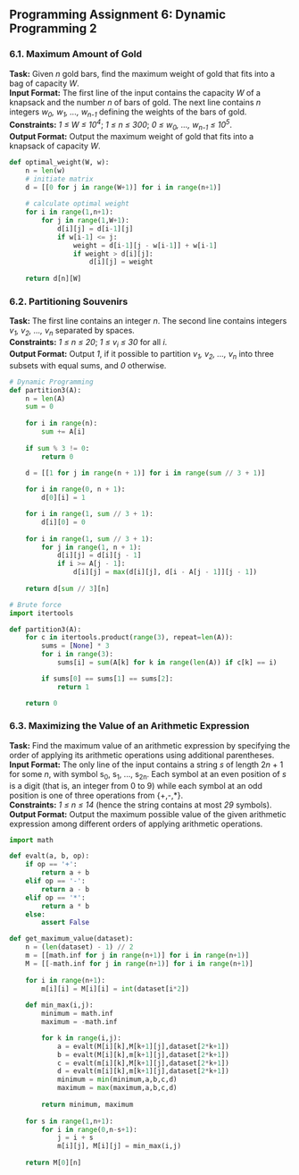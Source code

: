 ## Programming Assignment 6: Dynamic Programming 2
### 6.1. Maximum Amount of Gold
**Task:** Given *n* gold bars, find the maximum weight of gold that fits into a bag of capacity *W*.\
**Input Format:** The first line of the input contains the capacity *W* of a knapsack and the number *n* of bars of gold. The next line contains *n* integers *w<sub>0</sub>, w<sub>1</sub>, ..., w<sub>n-1</sub>* defining the weights of the bars of gold.\
**Constraints:** *1 ≤ W ≤ 10<sup>4</sup>*; *1 ≤ n ≤ 300*; *0 ≤ w<sub>0</sub>, ..., w<sub>n-1</sub> ≤ 10<sup>5</sup>*.\
**Output Format:** Output the maximum weight of gold that fits into a knapsack of capacity *W*.

```python
def optimal_weight(W, w):
    n = len(w)
    # initiate matrix
    d = [[0 for j in range(W+1)] for i in range(n+1)]
    
    # calculate optimal weight
    for i in range(1,n+1):
        for j in range(1,W+1):
            d[i][j] = d[i-1][j]         
            if w[i-1] <= j:
                weight = d[i-1][j - w[i-1]] + w[i-1]
                if weight > d[i][j]:
                    d[i][j] = weight
    
    return d[n][W]
```

### 6.2. Partitioning Souvenirs
**Task:** The first line contains an integer *n*. The second line contains integers *v<sub>1</sub>, v<sub>2</sub>, ..., v<sub>n</sub>* separated by spaces.\
**Constraints:** *1 ≤ n ≤ 20*; *1 ≤ v<sub>i</sub> ≤ 30* for all *i*.\
**Output Format:** Output *1*, if it possible to partition *v<sub>1</sub>, v<sub>2</sub>, ..., v<sub>n</sub>* into three subsets with equal sums, and *0* otherwise.

```python
# Dynamic Programming
def partition3(A):
    n = len(A)
    sum = 0
    
    for i in range(n): 
        sum += A[i]
    
    if sum % 3 != 0: 
        return 0
      
    d = [[1 for j in range(n + 1)] for i in range(sum // 3 + 1)] 

    for i in range(0, n + 1): 
        d[0][i] = 1

    for i in range(1, sum // 3 + 1): 
        d[i][0] = 0
    
    for i in range(1, sum // 3 + 1):     
        for j in range(1, n + 1): 
            d[i][j] = d[i][j - 1]          
            if i >= A[j - 1]: 
                d[i][j] = max(d[i][j], d[i - A[j - 1]][j - 1]) 
    
    return d[sum // 3][n]

# Brute force
import itertools

def partition3(A):
    for c in itertools.product(range(3), repeat=len(A)):
        sums = [None] * 3
        for i in range(3):
            sums[i] = sum(A[k] for k in range(len(A)) if c[k] == i)

        if sums[0] == sums[1] == sums[2]:
            return 1

    return 0
```

### 6.3. Maximizing the Value of an Arithmetic Expression
**Task:** Find the maximum value of an arithmetic expression by specifying the order of applying its arithmetic operations using additional parentheses.\
**Input Format:** The only line of the input contains a string *s* of length 2*n* + 1 for some *n*, with symbol s<sub>0</sub>, s<sub>1</sub>, ..., s<sub>2n</sub>. Each symbol at an even position of *s* is a digit (that is, an integer from 0 to 9) while each symbol at an odd position is one of three operations from {+,-,\*}.\
**Constraints:** *1 ≤ n ≤ 14* (hence the string contains at most *29* symbols).\
**Output Format:** Output the maximum possible value of the given arithmetic expression among different orders of applying arithmetic operations.

```python
import math

def evalt(a, b, op):
    if op == '+':
        return a + b
    elif op == '-':
        return a - b
    elif op == '*':
        return a * b
    else:
        assert False

def get_maximum_value(dataset):
    n = (len(dataset) - 1) // 2
    m = [[math.inf for j in range(n+1)] for i in range(n+1)]
    M = [[-math.inf for j in range(n+1)] for i in range(n+1)]
    
    for i in range(n+1):
        m[i][i] = M[i][i] = int(dataset[i*2])
    
    def min_max(i,j):
        minimum = math.inf
        maximum = -math.inf

        for k in range(i,j):
            a = evalt(M[i][k],M[k+1][j],dataset[2*k+1])
            b = evalt(M[i][k],m[k+1][j],dataset[2*k+1])
            c = evalt(m[i][k],M[k+1][j],dataset[2*k+1])
            d = evalt(m[i][k],m[k+1][j],dataset[2*k+1])
            minimum = min(minimum,a,b,c,d)
            maximum = max(maximum,a,b,c,d)
    
        return minimum, maximum
    
    for s in range(1,n+1):
        for i in range(0,n-s+1):
            j = i + s
            m[i][j], M[i][j] = min_max(i,j)
    
    return M[0][n]
```
